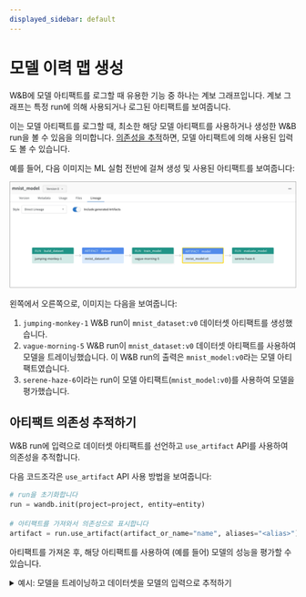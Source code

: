```yaml
---
displayed_sidebar: default
---
```


# 모델 이력 맵 생성
W&B에 모델 아티팩트를 로그할 때 유용한 기능 중 하나는 계보 그래프입니다. 계보 그래프는 특정 run에 의해 사용되거나 로그된 아티팩트를 보여줍니다.

이는 모델 아티팩트를 로그할 때, 최소한 해당 모델 아티팩트를 사용하거나 생성한 W&B run을 볼 수 있음을 의미합니다. [의존성을 추적](#track-an-artifact-dependency)하면, 모델 아티팩트에 의해 사용된 입력도 볼 수 있습니다.

예를 들어, 다음 이미지는 ML 실험 전반에 걸쳐 생성 및 사용된 아티팩트를 보여줍니다:

![](/images/models/model_lineage_example.png)

왼쪽에서 오른쪽으로, 이미지는 다음을 보여줍니다:
1. `jumping-monkey-1` W&B run이 `mnist_dataset:v0` 데이터셋 아티팩트를 생성했습니다.
2. `vague-morning-5` W&B run이 `mnist_dataset:v0` 데이터셋 아티팩트를 사용하여 모델을 트레이닝했습니다. 이 W&B run의 출력은 `mnist_model:v0`라는 모델 아티팩트였습니다.
3. `serene-haze-6`이라는 run이 모델 아티팩트(`mnist_model:v0`)를 사용하여 모델을 평가했습니다.

## 아티팩트 의존성 추적하기

W&B run에 입력으로 데이터셋 아티팩트를 선언하고 `use_artifact` API를 사용하여 의존성을 추적합니다.

다음 코드조각은 `use_artifact` API 사용 방법을 보여줍니다:

```python
# run을 초기화합니다
run = wandb.init(project=project, entity=entity)

# 아티팩트를 가져와서 의존성으로 표시합니다
artifact = run.use_artifact(artifact_or_name="name", aliases="<alias>")
```

아티팩트를 가져온 후, 해당 아티팩트를 사용하여 (예를 들어) 모델의 성능을 평가할 수 있습니다.

<details>

<summary>예시: 모델을 트레이닝하고 데이터셋을 모델의 입력으로 추적하기</summary>

```python
job_type = "train_model"

config = {
    "옵티마이저": "adam",
    "batch_size": 128,
    "에포크": 5,
    "validation_split": 0.1,
}

run = wandb.init(project=project, job_type=job_type, config=config)

version = "latest"
name = "{}:{}".format("{}_dataset".format(model_use_case_id), version)

# highlight-start
artifact = run.use_artifact(name)
# highlight-end

train_table = artifact.get("train_table")
x_train = train_table.get_column("x_train", convert_to="numpy")
y_train = train_table.get_column("y_train", convert_to="numpy")

# config 사전에서 값을 변수로 쉽게 접근하기 위해 저장합니다
num_classes = 10
input_shape = (28, 28, 1)
loss = "categorical_crossentropy"
옵티마이저 = run.config["옵티마이저"]
메트릭 = ["accuracy"]
batch_size = run.config["batch_size"]
에포크 = run.config["에포크"]
validation_split = run.config["validation_split"]

# 모델 아키텍처를 생성합니다
model = keras.Sequential(
    [
        layers.Input(shape=input_shape),
        layers.Conv2D(32, kernel_size=(3, 3), activation="relu"),
        layers.MaxPooling2D(pool_size=(2, 2)),
        layers.Conv2D(64, kernel_size=(3, 3), activation="relu"),
        layers.MaxPooling2D(pool_size=(2, 2)),
        layers.Flatten(),
        layers.Dropout(0.5),
        layers.Dense(num_classes, activation="softmax"),
    ]
)
model.compile(loss=loss, optimizer=옵티마이저, metrics=메트릭)

# 트레이닝 데이터를 위한 레이블을 생성합니다
y_train = keras.utils.to_categorical(y_train, num_classes)

# 트레이닝 및 테스트 세트를 생성합니다
x_t, x_v, y_t, y_v = train_test_split(x_train, y_train, test_size=0.33)

# 모델을 트레이닝합니다
model.fit(
    x=x_t,
    y=y_t,
    batch_size=batch_size,
    에포크=에포크,
    validation_data=(x_v, y_v),
    콜백=[WandbCallback(log_weights=True, log_evaluation=True)],
)

# 모델을 로컬에 저장합니다
path = "model.h5"
model.save(path)

path = "./model.h5"
registered_model_name = "MNIST-dev"
name = "mnist_model"

# highlight-start
run.link_model(path=path, registered_model_name=registered_model_name, name=name)
# highlight-end
run.finish()
```

</details>